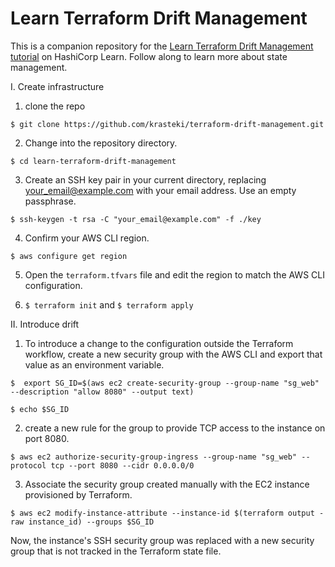 # Learn Terraform Drift Management

This is a companion repository for the [Learn Terraform Drift Management tutorial](https://learn.hashicorp.com/tutorials/terraform/resource-drift) on HashiCorp Learn. Follow along to learn more about state management.

I. Create infrastructure

1. clone the repo
```
$ git clone https://github.com/krasteki/terraform-drift-management.git
```

2. Change into the repository directory.
```
$ cd learn-terraform-drift-management
```

3. Create an SSH key pair in your current directory, replacing your_email@example.com with your email address. Use an empty passphrase.
```
$ ssh-keygen -t rsa -C "your_email@example.com" -f ./key
```

4. Confirm your AWS CLI region.
```
$ aws configure get region
```

5. Open the `terraform.tfvars` file and edit the region to match the AWS CLI configuration.

6. `$ terraform init` and `$ terraform apply`

II. Introduce drift

1. To introduce a change to the configuration outside the Terraform workflow, create a new security group with the AWS CLI and export that value as an environment variable.
```
$  export SG_ID=$(aws ec2 create-security-group --group-name "sg_web" --description "allow 8080" --output text)
```
```
$ echo $SG_ID
```

2. create a new rule for the group to provide TCP access to the instance on port 8080.
```
$ aws ec2 authorize-security-group-ingress --group-name "sg_web" --protocol tcp --port 8080 --cidr 0.0.0.0/0
```

3. Associate the security group created manually with the EC2 instance provisioned by Terraform.
```
$ aws ec2 modify-instance-attribute --instance-id $(terraform output -raw instance_id) --groups $SG_ID
```

Now, the instance's SSH security group was replaced with a new security group that is not tracked in the Terraform state file.


